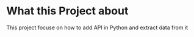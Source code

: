 # What this Project about
This project focuse on how to add API in Python and extract data from it 
